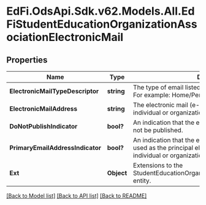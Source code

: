 # EdFi.OdsApi.Sdk.v62.Models.All.EdFiStudentEducationOrganizationAssociationElectronicMail

## Properties

Name | Type | Description | Notes
------------ | ------------- | ------------- | -------------
**ElectronicMailTypeDescriptor** | **string** | The type of email listed for an individual or organization. For example: Home/Personal, Work, etc.) | 
**ElectronicMailAddress** | **string** | The electronic mail (e-mail) address listed for an individual or organization. | 
**DoNotPublishIndicator** | **bool?** | An indication that the electronic email address should not be published. | [optional] 
**PrimaryEmailAddressIndicator** | **bool?** | An indication that the electronic mail address should be used as the principal electronic mail address for an individual or organization. | [optional] 
**Ext** | **Object** | Extensions to the StudentEducationOrganizationAssociationElectronicMail entity. | [optional] 

[[Back to Model list]](../README.md#documentation-for-models) [[Back to API list]](../README.md#documentation-for-api-endpoints) [[Back to README]](../README.md)

